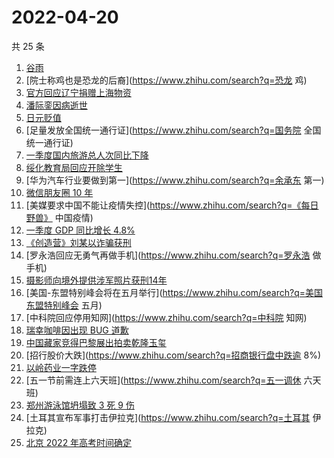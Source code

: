 # 2022-04-20

共 25 条

<!-- BEGIN ZHIHUSEARCH -->
<!-- 最后更新时间 Wed Apr 20 2022 11:37:09 GMT+0800 (China Standard Time) -->
1. [谷雨](https://www.zhihu.com/search?q=谷雨)
1. [院士称鸡也是恐龙的后裔](https://www.zhihu.com/search?q=恐龙 鸡)
1. [官方回应辽宁捐赠上海物资](https://www.zhihu.com/search?q=辽宁捐赠上海物资)
1. [潘际銮因病逝世](https://www.zhihu.com/search?q=潘际銮逝世)
1. [日元贬值](https://www.zhihu.com/search?q=日元贬值)
1. [足量发放全国统一通行证](https://www.zhihu.com/search?q=国务院 全国统一通行证)
1. [一季度国内旅游总人次同比下降](https://www.zhihu.com/search?q=国内旅游总人次同比下降)
1. [绥化教育局回应开除学生](https://www.zhihu.com/search?q=绥化教育局回应)
1. [华为汽车行业要做到第一](https://www.zhihu.com/search?q=余承东 第一)
1. [微信朋友圈 10 年](https://www.zhihu.com/search?q=朋友圈)
1. [美媒要求中国不能让疫情失控](https://www.zhihu.com/search?q=《每日野兽》 中国疫情)
1. [一季度 GDP 同比增长 4.8%](https://www.zhihu.com/search?q=一季度GDP)
1. [《创造营》刘某以诈骗获刑](https://www.zhihu.com/search?q=刘丞以诈骗)
1. [罗永浩回应无勇气再做手机](https://www.zhihu.com/search?q=罗永浩 做手机)
1. [摄影师向境外提供涉军照片获刑14年](https://www.zhihu.com/search?q=摄影师获刑14年)
1. [美国-东盟特别峰会将在五月举行](https://www.zhihu.com/search?q=美国东盟特别峰会 五月)
1. [中科院回应停用知网](https://www.zhihu.com/search?q=中科院 知网)
1. [瑞幸咖啡因出现 BUG 道歉](https://www.zhihu.com/search?q=瑞幸咖啡因BUG道歉)
1. [中国藏家竞得巴黎展出拍卖乾隆玉玺](https://www.zhihu.com/search?q=中国藏家竞得巴黎拍卖乾隆玉玺)
1. [招行股价大跌](https://www.zhihu.com/search?q=招商银行盘中跌逾 8%)
1. [以岭药业一字跌停](https://www.zhihu.com/search?q=以岭药业一字跌停)
1. [五一节前需连上六天班](https://www.zhihu.com/search?q=五一调休 六天班)
1. [郑州游泳馆坍塌致 3 死 9 伤](https://www.zhihu.com/search?q=郑州游泳馆坍塌)
1. [土耳其宣布军事打击伊拉克](https://www.zhihu.com/search?q=土耳其 伊拉克)
1. [北京 2022 年高考时间确定](https://www.zhihu.com/search?q=北京2022年高考时间)
<!-- END ZHIHUSEARCH -->
